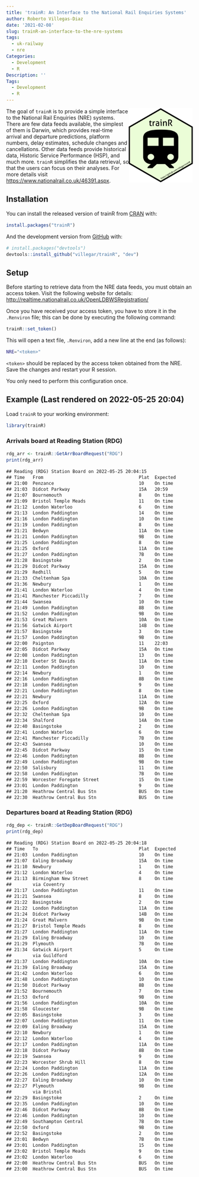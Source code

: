 ```yaml
---
title: 'trainR: An Interface to the National Rail Enquiries Systems'
author: Roberto Villegas-Diaz
date: '2021-02-08'
slug: trainR-an-interface-to-the-nre-systems
tags:
  - uk-railway
  - nre
Categories:
  - Development
  - R
Description: ''
Tags:
  - Development
  - R
---
```


<img src="https://raw.githubusercontent.com/villegar/trainR/main/inst/images/logo.png" alt="logo" align="right" height=200px/>

The goal of `trainR` is to provide a simple interface to the 
National Rail Enquiries (NRE) systems. There are few data feeds 
available, the simplest of them is Darwin, which provides real-time 
arrival and departure predictions, platform numbers, delay estimates, 
schedule changes and cancellations. Other data feeds provide historical 
data, Historic Service Performance (HSP), and much more. `trainR` 
simplifies the data retrieval, so that the users can focus on their 
analyses. For more details visit 
https://www.nationalrail.co.uk/46391.aspx.

## Installation

You can install the released version of trainR from [CRAN](https://CRAN.R-project.org) with:

``` r
install.packages("trainR")
```

And the development version from [GitHub](https://github.com/) with:

``` r
# install.packages("devtools")
devtools::install_github("villegar/trainR", "dev")
```

## Setup
Before starting to retrieve data from the NRE data feeds, you must obtain an access token. 
Visit the following website for details: http://realtime.nationalrail.co.uk/OpenLDBWSRegistration/

Once you have received your access token, you have to store it in the `.Renviron` file; this can be 
done by executing the following command:


```r
trainR::set_token()
```

This will open a text file, `.Renviron`, add a new line at the end (as follows):

```bash
NRE="<token>"
```

`<token>` should be replaced by the access token obtained from the NRE. Save the changes and restart 
your R session.

You only need to perform this configuration once.

## Example (Last rendered on 2022-05-25 20:04)

Load `trainR` to your working environment:

```r
library(trainR)
```

### Arrivals board at Reading Station (RDG)


```r
rdg_arr <- trainR::GetArrBoardRequest("RDG")
print(rdg_arr)
```

```
## Reading (RDG) Station Board on 2022-05-25 20:04:15
## Time   From                                    Plat  Expected
## 21:00  Penzance                                10    On time
## 21:03  Didcot Parkway                          15A   20:59
## 21:07  Bournemouth                             8     On time
## 21:09  Bristol Temple Meads                    11    On time
## 21:12  London Waterloo                         6     On time
## 21:13  London Paddington                       14    On time
## 21:16  London Paddington                       10    On time
## 21:19  London Paddington                       8     On time
## 21:21  Bedwyn                                  11A   On time
## 21:21  London Paddington                       9B    On time
## 21:25  London Paddington                       8     On time
## 21:25  Oxford                                  11A   On time
## 21:27  London Paddington                       7B    On time
## 21:28  Basingstoke                             2     On time
## 21:29  Didcot Parkway                          15A   On time
## 21:29  Redhill                                 5     On time
## 21:33  Cheltenham Spa                          10A   On time
## 21:36  Newbury                                 1     On time
## 21:41  London Waterloo                         4     On time
## 21:41  Manchester Piccadilly                   7     On time
## 21:44  Swansea                                 10    On time
## 21:49  London Paddington                       8B    On time
## 21:52  London Paddington                       9B    On time
## 21:53  Great Malvern                           10A   On time
## 21:56  Gatwick Airport                         14B   On time
## 21:57  Basingstoke                             3     On time
## 21:57  London Paddington                       9B    On time
## 22:00  Paignton                                11    22:03
## 22:05  Didcot Parkway                          15A   On time
## 22:08  London Paddington                       13    On time
## 22:10  Exeter St Davids                        11A   On time
## 22:11  London Paddington                       10    On time
## 22:14  Newbury                                 1     On time
## 22:16  London Paddington                       8B    On time
## 22:18  London Paddington                       9     On time
## 22:21  London Paddington                       8     On time
## 22:21  Newbury                                 11A   On time
## 22:25  Oxford                                  12A   On time
## 22:26  London Paddington                       9B    On time
## 22:32  Cheltenham Spa                          10    On time
## 22:34  Shalford                                14A   On time
## 22:40  Basingstoke                             2     On time
## 22:41  London Waterloo                         6     On time
## 22:41  Manchester Piccadilly                   7B    On time
## 22:43  Swansea                                 10    On time
## 22:45  Didcot Parkway                          15    On time
## 22:46  London Paddington                       8B    On time
## 22:49  London Paddington                       9B    On time
## 22:50  Salisbury                               11    On time
## 22:58  London Paddington                       7B    On time
## 22:59  Worcester Foregate Street               15    On time
## 23:01  London Paddington                       9     On time
## 21:20  Heathrow Central Bus Stn                BUS   On time
## 22:30  Heathrow Central Bus Stn                BUS   On time
```

### Departures board at Reading Station (RDG)


```r
rdg_dep <- trainR::GetDepBoardRequest("RDG")
print(rdg_dep)
```

```
## Reading (RDG) Station Board on 2022-05-25 20:04:18
## Time   To                                      Plat  Expected
## 21:03  London Paddington                       10    On time
## 21:07  Ealing Broadway                         15A   On time
## 21:10  Newbury                                 1     On time
## 21:12  London Waterloo                         4     On time
## 21:13  Birmingham New Street                   8     On time
##        via Coventry                            
## 21:17  London Paddington                       11    On time
## 21:21  Swansea                                 8     On time
## 21:22  Basingstoke                             2     On time
## 21:22  London Paddington                       11A   On time
## 21:24  Didcot Parkway                          14B   On time
## 21:24  Great Malvern                           9B    On time
## 21:27  Bristol Temple Meads                    8     On time
## 21:27  London Paddington                       11A   On time
## 21:29  Ealing Broadway                         10    On time
## 21:29  Plymouth                                7B    On time
## 21:34  Gatwick Airport                         5     On time
##        via Guildford                           
## 21:37  London Paddington                       10A   On time
## 21:39  Ealing Broadway                         15A   On time
## 21:42  London Waterloo                         6     On time
## 21:48  London Paddington                       10    On time
## 21:50  Didcot Parkway                          8B    On time
## 21:52  Bournemouth                             7     On time
## 21:53  Oxford                                  9B    On time
## 21:56  London Paddington                       10A   On time
## 21:58  Gloucester                              9B    On time
## 22:05  Basingstoke                             3     On time
## 22:07  London Paddington                       11    On time
## 22:09  Ealing Broadway                         15A   On time
## 22:10  Newbury                                 1     On time
## 22:12  London Waterloo                         4     On time
## 22:17  London Paddington                       11A   On time
## 22:18  Didcot Parkway                          8B    On time
## 22:19  Swansea                                 9     On time
## 22:23  Worcester Shrub Hill                    8     On time
## 22:24  London Paddington                       11A   On time
## 22:26  London Paddington                       12A   On time
## 22:27  Ealing Broadway                         10    On time
## 22:27  Plymouth                                9B    On time
##        via Bristol                             
## 22:29  Basingstoke                             2     On time
## 22:35  London Paddington                       10    On time
## 22:46  Didcot Parkway                          8B    On time
## 22:46  London Paddington                       10    On time
## 22:49  Southampton Central                     7B    On time
## 22:50  Oxford                                  9B    On time
## 22:52  Basingstoke                             2     On time
## 23:01  Bedwyn                                  7B    On time
## 23:01  London Paddington                       15    On time
## 23:02  Bristol Temple Meads                    9     On time
## 23:02  London Waterloo                         6     On time
## 22:00  Heathrow Central Bus Stn                BUS   On time
## 23:00  Heathrow Central Bus Stn                BUS   On time
```
